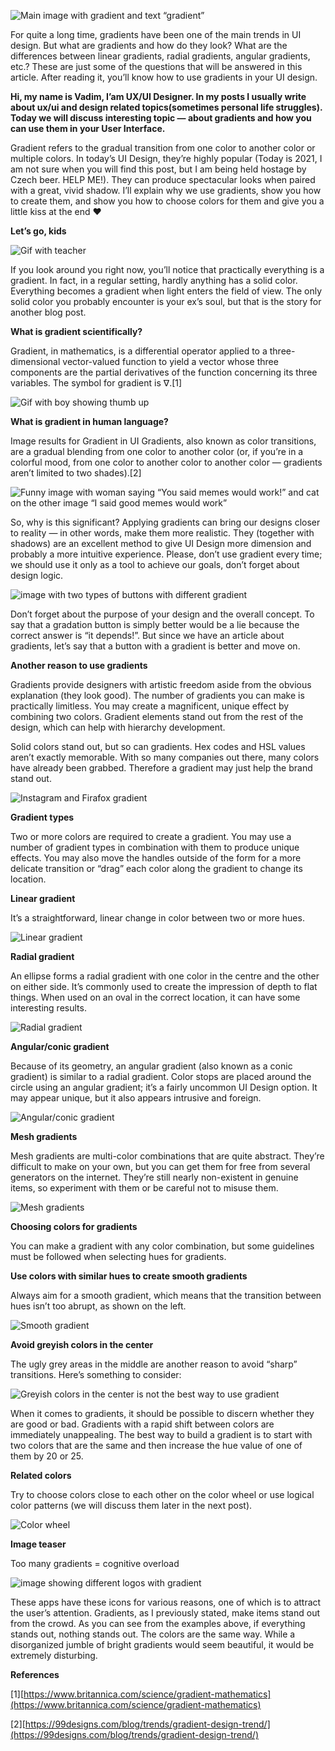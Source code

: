 ![Main image with gradient and text “gradient”](https://miro.medium.com/v2/resize:fit:700/1*obK0MMrwVn6fyRM6iiqkNA.png)

For quite a long time, gradients have been one of the main trends in UI design. But what are gradients and how do they look? What are the differences between linear gradients, radial gradients, angular gradients, etc.? These are just some of the questions that will be answered in this article. After reading it, you’ll know how to use gradients in your UI design.

**Hi, my name is Vadim, I’am UX/UI Designer. In my posts I usually write about ux/ui and design related topics(sometimes personal life struggles). Today we will discuss interesting topic — about gradients and how you can use them in your User Interface.**

Gradient refers to the gradual transition from one color to another color or multiple colors. In today’s UI Design, they’re highly popular (Today is 2021, I am not sure when you will find this post, but I am being held hostage by Czech beer. HELP ME!). They can produce spectacular looks when paired with a great, vivid shadow. I’ll explain why we use gradients, show you how to create them, and show you how to choose colors for them and give you a little kiss at the end ❤️

**Let’s go, kids**

![Gif with teacher](https://miro.medium.com/v2/resize:fit:480/1*1utyARh69NS5zhdFEIFlqw.gif)

If you look around you right now, you’ll notice that practically everything is a gradient. In fact, in a regular setting, hardly anything has a solid color. Everything becomes a gradient when light enters the field of view. The only solid color you probably encounter is your ex’s soul, but that is the story for another blog post.

**What is gradient scientifically?**

Gradient, in mathematics, is a differential operator applied to a three-dimensional vector-valued function to yield a vector whose three components are the partial derivatives of the function concerning its three variables. The symbol for gradient is ∇.\[1\]

![Gif with boy showing thumb up](https://miro.medium.com/v2/resize:fit:320/1*Bf1duWwWc1ZOEi3ICLvJfw.gif)

**What is gradient in human language?**

Image results for Gradient in UI Gradients, also known as color transitions, are a gradual blending from one color to another color (or, if you’re in a colorful mood, from one color to another color to another color — gradients aren’t limited to two shades).\[2\]

![Funny image with woman saying “You said memes would work!” and cat on the other image “I said good memes would work”](https://miro.medium.com/v2/resize:fit:700/1*4xv_qhW67mT5EGDMh_TGzg.png)

So, why is this significant? Applying gradients can bring our designs closer to reality — in other words, make them more realistic. They (together with shadows) are an excellent method to give UI Design more dimension and probably a more intuitive experience. Please, don’t use gradient every time; we should use it only as a tool to achieve our goals, don’t forget about design logic.

![image with two types of buttons with different gradient](https://miro.medium.com/v2/resize:fit:700/1*L8YNiOMBQbRR6IWNKZu__A.png)

Don’t forget about the purpose of your design and the overall concept. To say that a gradation button is simply better would be a lie because the correct answer is “it depends!”. But since we have an article about gradients, let’s say that a button with a gradient is better and move on.

**Another reason to use gradients**

Gradients provide designers with artistic freedom aside from the obvious explanation (they look good). The number of gradients you can make is practically limitless. You may create a magnificent, unique effect by combining two colors. Gradient elements stand out from the rest of the design, which can help with hierarchy development.

Solid colors stand out, but so can gradients. Hex codes and HSL values aren’t exactly memorable. With so many companies out there, many colors have already been grabbed. Therefore a gradient may just help the brand stand out.

![Instagram and Firafox gradient](https://miro.medium.com/v2/resize:fit:700/1*nPBia053ZfGu-7dVCpDCcQ.png)

**Gradient types**

Two or more colors are required to create a gradient. You may use a number of gradient types in combination with them to produce unique effects. You may also move the handles outside of the form for a more delicate transition or “drag” each color along the gradient to change its location.

**Linear gradient**

It’s a straightforward, linear change in color between two or more hues.

![Linear gradient](https://miro.medium.com/v2/resize:fit:700/1*Mr_z9KrZ9tZSK3SLslbSYQ.png)

**Radial gradient**

An ellipse forms a radial gradient with one color in the centre and the other on either side. It’s commonly used to create the impression of depth to flat things. When used on an oval in the correct location, it can have some interesting results.

![Radial gradient](https://miro.medium.com/v2/resize:fit:700/1*3t4TWInRVsS4ndMOOSYpWg.png)

**Angular/conic gradient**

Because of its geometry, an angular gradient (also known as a conic gradient) is similar to a radial gradient. Color stops are placed around the circle using an angular gradient; it’s a fairly uncommon UI Design option. It may appear unique, but it also appears intrusive and foreign.

![Angular/conic gradient](https://miro.medium.com/v2/resize:fit:700/1*EPHLUmPhepMu4QOHNz2r5Q.png)

**Mesh gradients**

Mesh gradients are multi-color combinations that are quite abstract. They’re difficult to make on your own, but you can get them for free from several generators on the internet. They’re still nearly non-existent in genuine items, so experiment with them or be careful not to misuse them.

![Mesh gradients](https://miro.medium.com/v2/resize:fit:700/1*2bX2W6SzafqP1Cl-WLCF1Q.png)

**Choosing colors for gradients**

You can make a gradient with any color combination, but some guidelines must be followed when selecting hues for gradients.

**Use colors with similar hues to create smooth gradients**

Always aim for a smooth gradient, which means that the transition between hues isn’t too abrupt, as shown on the left.

![Smooth gradient](https://miro.medium.com/v2/resize:fit:700/1*pt7dGHlWtw0KiCL87IFoCQ.png)

**Avoid greyish colors in the center**

The ugly grey areas in the middle are another reason to avoid “sharp” transitions. Here’s something to consider:

![Greyish colors in the center is not the best way to use gradient](https://miro.medium.com/v2/resize:fit:700/1*72obsHpm3ByKXNZoocdBng.png)

When it comes to gradients, it should be possible to discern whether they are good or bad. Gradients with a rapid shift between colors are immediately unappealing. The best way to build a gradient is to start with two colors that are the same and then increase the hue value of one of them by 20 or 25.

**Related colors**

Try to choose colors close to each other on the color wheel or use logical color patterns (we will discuss them later in the next post).

![Color wheel](https://miro.medium.com/v2/resize:fit:700/1*SQvVADV9ORbtq3-vs93iag.png)

**Image teaser**

Too many gradients = cognitive overload

![image showing different logos with gradient](https://miro.medium.com/v2/resize:fit:700/1*K-t2HpbW6y4Jxa-gDbOifg.png)

These apps have these icons for various reasons, one of which is to attract the user’s attention. Gradients, as I previously stated, make items stand out from the crowd. As you can see from the examples above, if everything stands out, nothing stands out. The colors are the same way. While a disorganized jumble of bright gradients would seem beautiful, it would be extremely disturbing.

**References**

\[1\][https://www.britannica.com/science/gradient-mathematics](https://www.britannica.com/science/gradient-mathematics)

\[2\][https://99designs.com/blog/trends/gradient-design-trend/](https://99designs.com/blog/trends/gradient-design-trend/)